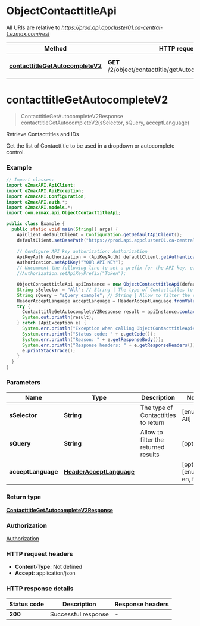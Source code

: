 # ObjectContacttitleApi

All URIs are relative to *https://prod.api.appcluster01.ca-central-1.ezmax.com/rest*

| Method | HTTP request | Description |
|------------- | ------------- | -------------|
| [**contacttitleGetAutocompleteV2**](ObjectContacttitleApi.md#contacttitleGetAutocompleteV2) | **GET** /2/object/contacttitle/getAutocomplete/{sSelector} | Retrieve Contacttitles and IDs |


<a id="contacttitleGetAutocompleteV2"></a>
# **contacttitleGetAutocompleteV2**
> ContacttitleGetAutocompleteV2Response contacttitleGetAutocompleteV2(sSelector, sQuery, acceptLanguage)

Retrieve Contacttitles and IDs

Get the list of Contacttitle to be used in a dropdown or autocomplete control.

### Example
```java
// Import classes:
import eZmaxAPI.ApiClient;
import eZmaxAPI.ApiException;
import eZmaxAPI.Configuration;
import eZmaxAPI.auth.*;
import eZmaxAPI.models.*;
import com.ezmax.api.ObjectContacttitleApi;

public class Example {
  public static void main(String[] args) {
    ApiClient defaultClient = Configuration.getDefaultApiClient();
    defaultClient.setBasePath("https://prod.api.appcluster01.ca-central-1.ezmax.com/rest");
    
    // Configure API key authorization: Authorization
    ApiKeyAuth Authorization = (ApiKeyAuth) defaultClient.getAuthentication("Authorization");
    Authorization.setApiKey("YOUR API KEY");
    // Uncomment the following line to set a prefix for the API key, e.g. "Token" (defaults to null)
    //Authorization.setApiKeyPrefix("Token");

    ObjectContacttitleApi apiInstance = new ObjectContacttitleApi(defaultClient);
    String sSelector = "All"; // String | The type of Contacttitles to return
    String sQuery = "sQuery_example"; // String | Allow to filter the returned results
    HeaderAcceptLanguage acceptLanguage = HeaderAcceptLanguage.fromValue("*"); // HeaderAcceptLanguage | 
    try {
      ContacttitleGetAutocompleteV2Response result = apiInstance.contacttitleGetAutocompleteV2(sSelector, sQuery, acceptLanguage);
      System.out.println(result);
    } catch (ApiException e) {
      System.err.println("Exception when calling ObjectContacttitleApi#contacttitleGetAutocompleteV2");
      System.err.println("Status code: " + e.getCode());
      System.err.println("Reason: " + e.getResponseBody());
      System.err.println("Response headers: " + e.getResponseHeaders());
      e.printStackTrace();
    }
  }
}
```

### Parameters

| Name | Type | Description  | Notes |
|------------- | ------------- | ------------- | -------------|
| **sSelector** | **String**| The type of Contacttitles to return | [enum: All] |
| **sQuery** | **String**| Allow to filter the returned results | [optional] |
| **acceptLanguage** | [**HeaderAcceptLanguage**](.md)|  | [optional] [enum: *, en, fr] |

### Return type

[**ContacttitleGetAutocompleteV2Response**](ContacttitleGetAutocompleteV2Response.md)

### Authorization

[Authorization](../README.md#Authorization)

### HTTP request headers

 - **Content-Type**: Not defined
 - **Accept**: application/json

### HTTP response details
| Status code | Description | Response headers |
|-------------|-------------|------------------|
| **200** | Successful response |  -  |

